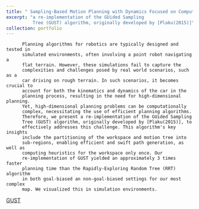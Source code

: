 ```yaml
---
title: " Sampling-Based Motion Planning with Dynamics Focused on Computational Efficiency"
excerpt: "a re-implementation of the GUided Sampling
          Tree (GUST) algorithm, originally developed by [Plaku(2015)]"
collection: portfolio
---
```

          Planning algorithms for robotics are typically designed and tested in
          simulated environments, often involving a point robot navigating a
          flat terrain. However, these simulations fail to capture the
          complexities and challenges posed by real world scenarios, such as a
          car driving on rough terrain. In such scenarios, it becomes crucial to
          account for both the kinematics and dynamics of the car in the
          planning process, resulting in the need for high-dimensional planning.
          Yet, high-dimensional planning problems can be computationally
          complex, necessitating the use of efficient planning algorithms.
          Therefore, we present a re-implementation of the GUided Sampling
          Tree (GUST) algorithm, originally developed by [Plaku(2015)], to
          effectively addresses this challenge. This algorithm's key insights
          include the partitioning of the workspace and motion tree into
          sub-regions, enabling efficient and swift path generation, as well as
          computing heuristics for the workspace only once. Our
          re-implementation of GUST yielded an approximately 3 times faster
          planning time than the Rapidly-Exploring Random Tree (RRT) algorithm
          in both goal-biased an non-goal-biased settings for our most complex
          map. We visualized this in simulation environments.
[GUST](/images/portfolio/GUST.gif)